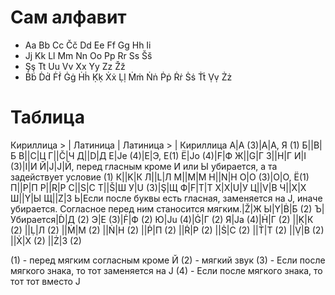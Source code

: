 # Сам алфавит
- Aa Bb Cc Čč Dd Ee Ff Gg Hh Ii
- Jj Kk Ll Mm Nn Oo Pp Rr Ss Šš
- Şş Tt Uu Vv Xx Yy Zz Žž 
- Ḃḃ Ḋḋ Ḟḟ Ġġ Ḣḣ Ḳḳ Ẋẋ Ḷḷ Ṁṁ Ṅṅ Ṗṗ Ṙṙ Ṡṡ Ṫṫ Ṿṿ Żż
# Таблица 
Кириллица > | Латиница | Латиница > | Кириллица
А|A (3)|A|А, Я (1)
Б||B|Б
В||C|Ц
Г||Č|Ч
Д||D|Д
Е|Je (4)|E|Э, Е(1)
Ё|Jo (4)|F|Ф
Ж||G|Г
З||H|Г
И|I (3)|I|И
Й|J|J|Й, перед гласным кроме И или Ы убирается, а та задействует условие (1)
К||K|К
Л||L|Л
М||M|М
Н||N|Н
О|O (3)|O|О, Ё(1)
П||P|П
Р||R|Р
С||S|С
Т||Š|Ш
У|U (3)|Ş|Щ
Ф|F|T|Т
Х|X|U|У
Ц||V|В
Ч||X|Х
Ш||Y|Ы
Щ||Z|З
Ь|Если после буквы есть гласная, заменяется на J, иначе убирается. Согласное перед ним станосится мягким.|Ž|Ж
Ы|Y|Ḃ|Б (2)
Ъ|Убирается|Ḋ|Д (2)
Э|E (3)|Ḟ|Ф (2)
Ю|Ju (4)|Ġ|Г (2)
Я|Ja (4)|Ḣ|Г (2)
||Ḳ|К (2)
||Ḷ|Л (2)
||Ṁ|М (2)
||Ṅ|Н (2)
||Ṗ|П (2)
||Ṙ|Р (2)
||Ṡ|С (2)
||Ṫ|Т (2)
||Ṿ|В (2)
||Ẋ|Х (2)
||Ż|З (2)

(1) - перед мягким согласным кроме Й
(2) - мягкий звук
(3) - Если после мягкого знака, то тот заменяется на J
(4) - Если после мягкого знака, то тот тот вместо J
